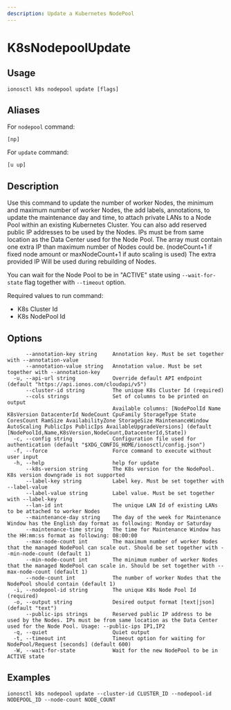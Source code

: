 ```yaml
---
description: Update a Kubernetes NodePool
---
```


# K8sNodepoolUpdate

## Usage

```text
ionosctl k8s nodepool update [flags]
```

## Aliases

For `nodepool` command:
```text
[np]
```

For `update` command:
```text
[u up]
```

## Description

Use this command to update the number of worker Nodes, the minimum and maximum number of worker Nodes, the add labels, annotations, to update the maintenance day and time, to attach private LANs to a Node Pool within an existing Kubernetes Cluster. You can also add reserved public IP addresses to be used by the Nodes. IPs must be from same location as the Data Center used for the Node Pool. The array must contain one extra IP than maximum number of Nodes could be. (nodeCount+1 if fixed node amount or maxNodeCount+1 if auto scaling is used) The extra provided IP Will be used during rebuilding of Nodes.

You can wait for the Node Pool to be in "ACTIVE" state using `--wait-for-state` flag together with `--timeout` option.

Required values to run command:

* K8s Cluster Id
* K8s NodePool Id

## Options

```text
      --annotation-key string     Annotation key. Must be set together with --annotation-value
      --annotation-value string   Annotation value. Must be set together with --annotation-key
  -u, --api-url string            Override default API endpoint (default "https://api.ionos.com/cloudapi/v5")
      --cluster-id string         The unique K8s Cluster Id (required)
      --cols strings              Set of columns to be printed on output 
                                  Available columns: [NodePoolId Name K8sVersion DatacenterId NodeCount CpuFamily StorageType State CoresCount RamSize AvailabilityZone StorageSize MaintenanceWindow AutoScaling PublicIps PublicIps AvailableUpgradeVersions] (default [NodePoolId,Name,K8sVersion,NodeCount,DatacenterId,State])
  -c, --config string             Configuration file used for authentication (default "$XDG_CONFIG_HOME/ionosctl/config.json")
  -f, --force                     Force command to execute without user input
  -h, --help                      help for update
      --k8s-version string        The K8s version for the NodePool. K8s version downgrade is not supported
      --label-key string          Label key. Must be set together with --label-value
      --label-value string        Label value. Must be set together with --label-key
      --lan-id int                The unique LAN Id of existing LANs to be attached to worker Nodes
      --maintenance-day string    The day of the week for Maintenance Window has the English day format as following: Monday or Saturday
      --maintenance-time string   The time for Maintenance Window has the HH:mm:ss format as following: 08:00:00
      --max-node-count int        The maximum number of worker Nodes that the managed NodePool can scale out. Should be set together with --min-node-count (default 1)
      --min-node-count int        The minimum number of worker Nodes that the managed NodePool can scale in. Should be set together with --max-node-count (default 1)
      --node-count int            The number of worker Nodes that the NodePool should contain (default 1)
  -i, --nodepool-id string        The unique K8s Node Pool Id (required)
  -o, --output string             Desired output format [text|json] (default "text")
      --public-ips strings        Reserved public IP address to be used by the Nodes. IPs must be from same location as the Data Center used for the Node Pool. Usage: --public-ips IP1,IP2
  -q, --quiet                     Quiet output
  -t, --timeout int               Timeout option for waiting for NodePool/Request [seconds] (default 600)
  -W, --wait-for-state            Wait for the new NodePool to be in ACTIVE state
```

## Examples

```text
ionosctl k8s nodepool update --cluster-id CLUSTER_ID --nodepool-id NODEPOOL_ID --node-count NODE_COUNT
```

